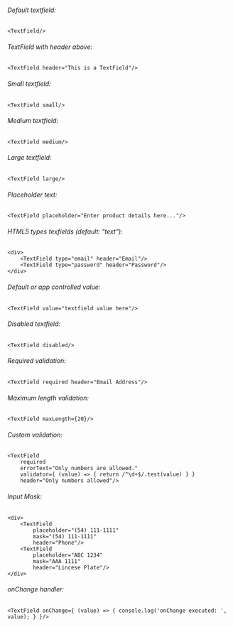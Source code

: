 ###### Default textfield:

    <TextField/>

###### TextField with header above:

    <TextField header="This is a TextField"/>

###### Small textfield:

    <TextField small/>

###### Medium textfield:

    <TextField medium/>

###### Large textfield:

    <TextField large/>

###### Placeholder text:

    <TextField placeholder="Enter product details here..."/>

###### HTML5 types texfields (default: "text"):

	<div>
		<TextField type="email" header="Email"/>
    	<TextField type="password" header="Password"/>
    </div>

###### Default or app controlled value:

	<TextField value="textfield value here"/>

###### Disabled textfield:

    <TextField disabled/>

###### Required validation:

    <TextField required header="Email Address"/>

###### Maximum length validation:

    <TextField maxLength={20}/>

###### Custom validation:

    <TextField
        required
    	errorText="Only numbers are allowed."
    	validator={ (value) => { return /^\d+$/.test(value) } }
    	header="Only numbers allowed"/>

###### Input Mask:

	<div>
	    <TextField
	    	placeholder="(54) 111-1111"
	    	mask="(54) 111-1111"
	    	header="Phone"/>
    	<TextField
	    	placeholder="ABC 1234"
	    	mask="AAA 1111"
	    	header="Lincese Plate"/>
	</div>

###### onChange handler:

    <TextField onChange={ (value) => { console.log('onChange executed: ', value); } }/>
